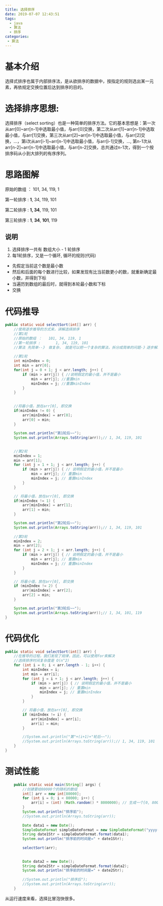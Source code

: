 ```yaml
---
title: 选择排序
date: 2019-07-07 12:43:51
tags: 
  - java
  - 算法
  - 排序
categories:
 - 算法
---
```

# 基本介绍
选择式排序也属于内部排序法，是从欲排序的数据中，按指定的规则选出某一元素，再依规定交换位置后达到排序的目的。
# 选择排序思想:
选择排序（select sorting）也是一种简单的排序方法。它的基本思想是：第一次从arr[0]~arr[n-1]中选取最小值，与arr[0]交换，第二次从arr[1]~arr[n-1]中选取最小值，与arr[1]交换，第三次从arr[2]~arr[n-1]中选取最小值，与arr[2]交换，…，第i次从arr[i-1]~arr[n-1]中选取最小值，与arr[i-1]交换，…, 第n-1次从arr[n-2]~arr[n-1]中选取最小值，与arr[n-2]交换，总共通过n-1次，得到一个按排序码从小到大排列的有序序列。
# 思路图解
原始的数组 ： 101, 34, 119, 1

第一轮排序 :   **1**, 34, 119, 101

第二轮排序 :   **1, 34**, 119, 101

第三轮排序 :   **1**, **34**, **101**, 119
## 说明
1. 选择排序一共有 数组大小 - 1 轮排序
2. 每1轮排序，又是一个循环, 循环的规则(代码)
- 先假定当前这个数是最小数
- 然后和后面的每个数进行比较，如果发现有比当前数更小的数，就重新确定最小数，并得到下标
- 当遍历到数组的最后时，就得到本轮最小数和下标
- 交换 
# 代码推导
```java
public static void selectSort(int[] arr) {
    //使用逐步推导的方式来，讲解选择排序
	//第1轮
	//原始的数组 ： 	101, 34, 119, 1
	//第一轮排序 :   	1, 34, 119, 101
	//算法 先简单--》 做复杂， 就是可以把一个复杂的算法，拆分成简单的问题-》逐步解决
	
	//第1轮
	int minIndex = 0;
	int min = arr[0];
	for(int j = 0 + 1; j < arr.length; j++) {
		if (min > arr[j]) { //说明假定的最小值，并不是最小
			min = arr[j]; //重置min
			minIndex = j; //重置minIndex
		}
	}
	
	
	//将最小值，放在arr[0], 即交换
	if(minIndex != 0) {
		arr[minIndex] = arr[0];
		arr[0] = min;
	}
	
	System.out.println("第1轮后~~");
	System.out.println(Arrays.toString(arr));// 1, 34, 119, 101
	
	
	//第2轮
	minIndex = 1;
	min = arr[1];
	for (int j = 1 + 1; j < arr.length; j++) {
		if (min > arr[j]) { // 说明假定的最小值，并不是最小
			min = arr[j]; // 重置min
			minIndex = j; // 重置minIndex
		}
	}

	// 将最小值，放在arr[0], 即交换
	if(minIndex != 1) {
		arr[minIndex] = arr[1];
		arr[1] = min;
	}

	System.out.println("第2轮后~~");
	System.out.println(Arrays.toString(arr));// 1, 34, 119, 101
	
	//第3轮
	minIndex = 2;
	min = arr[2];
	for (int j = 2 + 1; j < arr.length; j++) {
		if (min > arr[j]) { // 说明假定的最小值，并不是最小
			min = arr[j]; // 重置min
			minIndex = j; // 重置minIndex
		}
	}

	// 将最小值，放在arr[0], 即交换
	if (minIndex != 2) {
		arr[minIndex] = arr[2];
		arr[2] = min;
	}

	System.out.println("第3轮后~~");
	System.out.println(Arrays.toString(arr));// 1, 34, 101, 119 
}
```
# 代码优化
```java
public static void selectSort(int[] arr) {
	//在推导的过程，我们发现了规律，因此，可以使用for来解决
	//选择排序时间复杂度是 O(n^2)
	for (int i = 0; i < arr.length - 1; i++) {
		int minIndex = i;
		int min = arr[i];
		for (int j = i + 1; j < arr.length; j++) {
			if (min > arr[j]) { // 说明假定的最小值，并不是最小
				min = arr[j]; // 重置min
				minIndex = j; // 重置minIndex
			}
		}

		// 将最小值，放在arr[0], 即交换
		if (minIndex != i) {
			arr[minIndex] = arr[i];
			arr[i] = min;
		}

		//System.out.println("第"+(i+1)+"轮后~~");
		//System.out.println(Arrays.toString(arr));// 1, 34, 119, 101
	}
}
```
# 测试性能
```java
	public static void main(String[] args) {
		//创建要给80000个的随机的数组
		int[] arr = new int[80000];
		for (int i = 0; i < 80000; i++) {
			arr[i] = (int) (Math.random() * 8000000); // 生成一个[0, 8000000) 数
		}
		System.out.println("排序前");
		//System.out.println(Arrays.toString(arr));
		
		Date data1 = new Date();
		SimpleDateFormat simpleDateFormat = new SimpleDateFormat("yyyy-MM-dd HH:mm:ss");
		String date1Str = simpleDateFormat.format(data1);
		System.out.println("排序前的时间是=" + date1Str);
		
		selectSort(arr);
		
		
		Date data2 = new Date();
		String date2Str = simpleDateFormat.format(data2);
		System.out.println("排序前的时间是=" + date2Str);
		
		//System.out.println("排序后");
		//System.out.println(Arrays.toString(arr));
	}
```
从运行速度来看，选择比冒泡快很多。